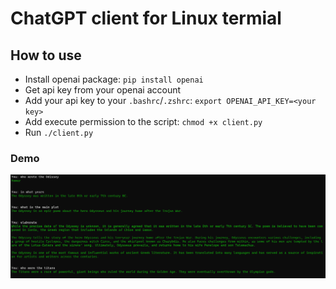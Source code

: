 # ChatGPT client for Linux termial


## How to use

- Install openai package: `pip install openai`
- Get api key from your openai account
- Add your api key to your `.bashrc`/`.zshrc`: `export OPENAI_API_KEY=<your key>`
- Add execute permission to the script: `chmod +x client.py`
- Run `./client.py`


### Demo

![demo](demo.PNG)
